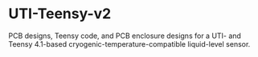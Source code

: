 # UTI-Teensy-v2

PCB designs, Teensy code, and PCB enclosure designs for a UTI- and Teensy 4.1-based cryogenic-temperature-compatible liquid-level sensor.
